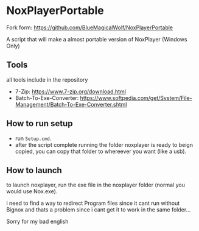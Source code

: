 # NoxPlayerPortable

Fork form: https://github.com/BlueMagicalWolf/NoxPlayerPortable

A script that will make a almost portable version of NoxPlayer (Windows Only)

## Tools

all tools include in the repository

- 7-Zip: https://www.7-zip.org/download.html
- Batch-To-Exe-Converter: https://www.softpedia.com/get/System/File-Management/Batch-To-Exe-Converter.shtml

## How to run setup

- run `Setup.cmd`.
- after the script complete running the folder noxplayer is ready to beign copied, you can copy that folder to whereever you want (like a usb).

## How to launch

to launch noxplayer, run the exe file in the noxplayer folder (normal you would use Nox.exe).

i need to find a way to redirect Program files since it cant run without Bignox and thats a problem since i cant get it to work in the same folder...

Sorry for my bad english

